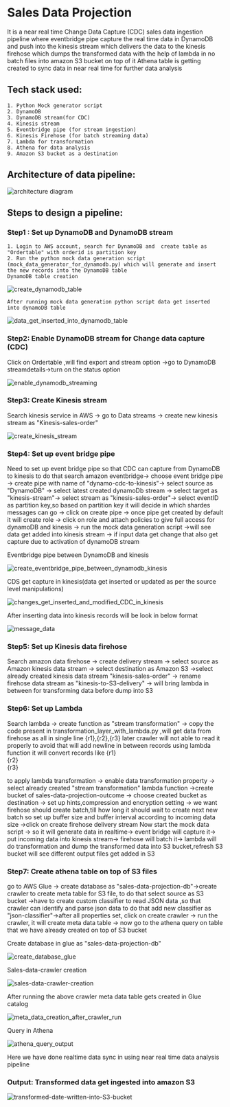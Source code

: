 

# Sales Data Projection

It is a near real time Change Data Capture (CDC) sales data ingestion pipeline where eventbridge pipe capture the real time data in DynamoDB and push into the kinesis stream which delivers the data to the kinesis firehose which dumps the transformed data with the help of lambda in no batch files into amazon S3 bucket on top of it Athena table is getting created to sync data in near real time for further data analysis

## Tech stack used:
    1. Python Mock generator script
    2. DynamoDB
    3. DynamoDB stream(for CDC)
    4. Kinesis stream
    5. Eventbridge pipe (for stream ingestion)
    6. Kinesis Firehose (for batch streaming data)
    7. Lambda for transformation
    8. Athena for data analysis
    9. Amazon S3 bucket as a destination

## Architecture of data pipeline:

![architecture diagram](https://github.com/user-attachments/assets/12cd4a54-2d45-4fc3-b5cc-5968d1d900f7)


## Steps to design a pipeline:

### Step1 : Set up DynamoDB and DynamoDB stream
    1. Login to AWS account, search for DynamoDB and  create table as "Ordertable" with orderid is partition key
    2. Run the python mock data generation script (mock_data_generator_for_dynamodb.py) which will generate and insert the new records into the DynamoDB table
    DynamoDB table creation
  ![create_dynamodb_table](https://github.com/user-attachments/assets/c33ee3e7-5b52-4789-8917-39cd56792b61)
  
    After running mock data generation python script data get inserted into dynamoDB table
   ![data_get_inserted_into_dynamodb_table](https://github.com/user-attachments/assets/0d9c11aa-2071-4c8e-8304-c71bd3e3d3f1)


### Step2: Enable DynamoDB stream for Change data capture (CDC)
Click on Ordertable ,will find export and stream option ->go to DynamoDB streamdetails->turn on the status option

![enable_dynamodb_streaming](https://github.com/user-attachments/assets/a276f4e4-fe7a-4035-a96e-1d0189ca5eb5)

### Step3: Create Kinesis stream
Search kinesis service in AWS -> go to Data streams -> create new kinesis stream as "Kinesis-sales-order"

![create_kinesis_stream](https://github.com/user-attachments/assets/ac1f2fe1-48ae-428e-b1b8-e20092718d6f)

### Step4: Set up event bridge pipe
Need to set up event bridge pipe so that CDC can capture from DynamoDB to kinesis to do that search amazon eventbridge-> choose event bridge pipe -> create pipe with name of "dynamo-cdc-to-kinesis"-> select source as "DynamoDB" -> select latest created dynamoDb stream -> select target as "kinesis-stream"-> select stream as "kinesis-sales-order"-> select eventID as partition key,so based on partition key it will decide in which shardes messages can go -> click on create pipe -> once pipe get created by default it will create role -> click on role and attach policies to give full access for dynamoDB and kinesis -> run the mock data generation script ->will see data get added into kinesis stream -> if input data get change that also get capture due to activation of dynamoDB stream

Eventbridge pipe between DynamoDB and kinesis

![create_eventbridge_pipe_between_dynamodb_kinesis](https://github.com/user-attachments/assets/c602d52e-577d-428d-b46d-873143dc5402)

CDS get capture in kinesis(data get inserted or updated as per the source level manipulations)

![changes_get_inserted_and_modified_CDC_in_kinesis](https://github.com/user-attachments/assets/4d367a54-eef3-440c-9e52-f8a9a54024f9)

After inserting data into kinesis records will be look in below format

![message_data](https://github.com/user-attachments/assets/ffb41f40-4e15-4588-b333-9b1e0d5d8a99)


### Step5: Set up Kinesis data firehose
Search amazon data firehose -> create delivery stream -> select source as Amazon kinesis data stream -> select destination as Amazon S3 ->select already created kinesis data stream "kinesis-sales-order" -> rename firehose data stream as "kinesis-to-S3-delivery" -> will bring lambda in between for transforming data before dump into S3



### Step6: Set up Lambda
Search lambda -> create function as "stream transformation" -> copy the code present in transformation_layer_with_lambda.py ,will get data from firehose as all in single line {r1},{r2},{r3} later crawler will not able to read it properly to avoid that will add newline in between records using lambda function it will convert records like {r1}\
                                             {r2}\
                                             {r3}

to apply lambda transformation -> enable data transformation property -> select already created "stream transformation" lambda function ->create bucket of sales-data-projection-outcome -> choose created bucket as destination -> set up hints,compression and encryption setting -> we want firehose should create batch,till how long it should wait to create next new batch so set up buffer size and buffer interval according to incoming data size ->click on create firehose delivery stream
Now start the mock data script -> so it will generate data in realtime-> event bridge will capture it-> put incoming data into kinesis stream-> firehose will batch it-> lambda will do transformation and dump the transformed data into S3 bucket,refresh S3 bucket will see different output files get added in S3 

### Step7: Create athena table on top of S3 files
go to AWS Glue -> create database as "sales-data-projection-db"->create crawler to create meta table for S3 file, to do that select source as S3 bucket ->have to create custom classifier to read JSON data ,so that crawler can identify and parse json data to do that add new classifier as "json-classifier"->after all properties set, click on create crawler -> run the crawler, it will create meta data table -> now go to the athena query on table that we have already created on top of S3 bucket

Create database in glue as "sales-data-projection-db"

![create_database_glue](https://github.com/user-attachments/assets/c987668b-190a-470b-acba-e4c11226008f)

Sales-data-crawler creation

![sales-data-crawler-creation](https://github.com/user-attachments/assets/9acdb2dd-fe55-4e16-8336-23cf42b05454)

After running the above crawler meta data table gets created in Glue catalog

![meta_data_creation_after_crawler_run](https://github.com/user-attachments/assets/88fc99a8-5b81-41a1-8c30-5d806aae7ede)


Query in Athena

![athena_query_output](https://github.com/user-attachments/assets/1ee03640-07c8-4341-939a-208f9ea9cc10)

Here we have done realtime data sync in using near real time data analysis pipeline

### Output: Transformed data get ingested into amazon S3

![transformed-date-written-into-S3-bucket](https://github.com/user-attachments/assets/f63f08a2-7076-42aa-b063-f0b12dac607a)




